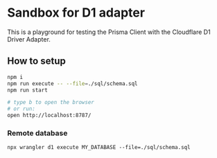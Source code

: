 # Sandbox for D1 adapter

This is a playground for testing the Prisma Client with the Cloudflare D1 Driver Adapter.

## How to setup

```bash
npm i
npm run execute -- --file=./sql/schema.sql
npm run start

# type b to open the browser
# or run:
open http://localhost:8787/
```

### Remote database
```
npx wrangler d1 execute MY_DATABASE --file=./sql/schema.sql
```
